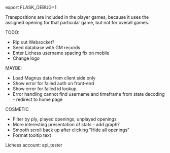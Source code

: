 export FLASK_DEBUG=1



Transpositions are included in the player games, because it uses the assigned opening for that particular game, but not for overall games.

TODO:

- Rip out Websocket?
- Seed database with GM records
- Enter Lichess username spacing fix on mobile
- Change logo

MAYBE:
- Load Magnus data from client side only
- Show error for failed auth on front-end
- Show error for failed id lookup
- Error handling cannot find username and timeframe from state decoding - redirect to home page


COSMETIC
- Filter by ply, played openings, unplayed openings
- More interesting presentation of stats - add graph?
- Smooth scroll back up after clicking "Hide all openings"
- Format tooltip text




Lichess account: api_tester